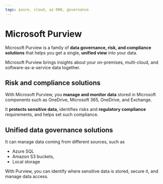 ```yaml
---
tags: azure, cloud, az-900, governance
---
```


# Microsoft Purview

Microsoft Purview is a family of **data governance, risk, and compliance solutions** that helps you get a single, **unified view** into your data.

Microsoft Purview brings insights about your on-premises, multi-cloud, and software-as-a-service data together.

## Risk and compliance solutions

With Microsoft Purview, you **manage and monitor data** stored in Microsoft components such as OneDrive, Microsoft 365, OneDrive, and Exchange.

It **protects sensitive data**, identifies risks and **regulatory compliance** requirements, and helps set such compliance.

## Unified data governance solutions

It can manage data coming from different sources, such as

- Azure SQL
- Amazon S3 buckets,
- Local storage

With Purview, you can identify where sensitive data is stored, secure it, and manage data access.

